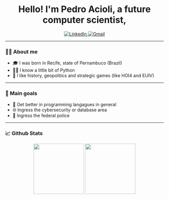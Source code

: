 <h1 align="center">Hello! I'm Pedro Acioli, a future computer scientist,</h1>

<p align="center">
  <a href="https://www.linkedin.com/in/pedro-victor-acioli/" target="_blank">
    <img src="https://img.shields.io/badge/LinkedIn-blue?style=flat-square&logo=linkedin" alt="LinkedIn">
  </a>
  <a href="mailto:ppvr2005@gmail.com">
    <img src="https://img.shields.io/badge/Gmail-red?style=flat-square&logo=gmail&logoColor=white" alt="Gmail">
  </a>
</p>

---

### 👨‍🏫 About me

- 🎓 I was born in Recife, state of Pernambuco (Brazil)
- 👨‍💻 I know a little bit of Python
- 💬 I like history, geopolitics and strategic games (like HOI4 and EUIV)
---


### 🎯 Main goals

- 🔌 Get better in programming langagues in general
- 🌐 Ingress the cybersecurity or database area
- 🚀 Ingress the federal police
---

### 📈 Github Stats

<p align="center">
  <img height="160em" src="https://github-readme-stats.vercel.app/api?username=linzkeys&show_icons=true&theme=tokyonight" />
  <img height="160em" src="https://github-readme-stats.vercel.app/api/top-langs/?username=linzkeys&layout=compact&theme=tokyonight"/>
</p>


